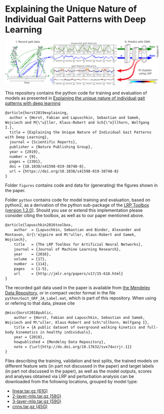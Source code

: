 # Explaining the Unique Nature of Individual Gait Patterns with Deep Learning

![overview figure](./figures/overview.png)

This repository contains the python code for training and evaluation of models as presented in
[Explaining the unique nature of individual gait patterns with deep learning](https://doi.org/10.1038/s41598-019-38748-8)
```
@article{horst2019explaining,
  author = {Horst, Fabian and Lapuschkin, Sebastian and Samek, Wojciech and M{\"u}ller, Klaus-Robert and Sch{\"o}llhorn, Wolfgang I.},
  title = {Explaining the Unique Nature of Individual Gait Patterns with Deep Learning},
  journal = {Scientific Reports},
  publisher = {Nature Publishing Group},
  year = {2019},
  number = {9},
  pages = {2391},
  doi = {10.1038/s41598-019-38748-8},
  url = {https://doi.org/10.1038/s41598-019-38748-8}
}
```


Folder `figures` contains code and data for (generating) the figures shown in the paper.

Folder `python` contains code for model training and evaluation, based on python2, as a derivation of the python sub-package of the [LRP Toolbox (version 1.2.0)](https://github.com/sebastian-lapuschkin). Should you use or extend this implementation please consider citing the toolbox, as well as to our paper mentioned above.
```
@article{lapuschkin2016toolbox,
    author  = {Lapuschkin, Sebastian and Binder, Alexander and Montavon, Gr{\'e}goire and M\"uller, Klaus-Robert and Samek, Wojciech},
    title   = {The LRP Toolbox for Artificial Neural Networks},
    journal = {Journal of Machine Learning Research},
    year    = {2016},
    volume  = {17},
    number  = {114},
    pages   = {1-5},
    url     = {http://jmlr.org/papers/v17/15-618.html}
}
```

The recorded gait data used in the paper is available from [the Mendeley Data Repository](http://dx.doi.org/10.17632/svx74xcrjr.1), or in compact vector format in the file `python/Gait_GRF_JA_Label.mat`, which is part of this repository.
When using or refering to that data, please cite
```
@misc{horst2018public,
	author = {Horst, Fabian and Lapuschkin, Sebastian and Samek, Wojciech and M\"uller, Klaus-Robert and Sch\"ollhorn, Wolfgang I},
	title = {A public dataset of overground walking kinetics and full-body kinematics in healthy individuals},
	year = {2018},
	howpublished = {Mendeley Data Repository},
	note = {\url{http://dx.doi.org/10.17632/svx74xcrjr.1}}
}
```


Files describing the training, validation and test splits, the trained models on different feature sets (in part not discussed in the paper) and target labels (in part not discussed in the paper), as well as the model outputs, scores and analyses obtained via LRP and perturbation analysis can be downloaded from the following locations, grouped by model type:

+ [linear.tar.gz (61G)](https://datacloud.hhi.fraunhofer.de/nextcloud/s/kcXRTa3QAKFHbyb) 
+ [2-layer-mlp.tar.gz (58G)](https://datacloud.hhi.fraunhofer.de/nextcloud/s/W6ekYr2w49PHmA7) 
+ [3-layer-mlp.tar.gz (59G)](https://datacloud.hhi.fraunhofer.de/nextcloud/s/9eg4x3L3YTw75si) 
+ [cnns.tar.gz (45G)](https://datacloud.hhi.fraunhofer.de/nextcloud/s/oRnCfqEjzMRRPgZ) 

